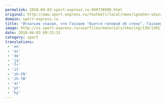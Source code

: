 ```yaml
---
permalink: 2018-04-03-sport-express.ru-949739508.html
original: http://www.sport-express.ru/football/local/news/ignatev-skazal-chto-gazzaev-betsya-golovoy-ob-stenu-gazzaev-predlozhil-bit-golovoy-ob-stenu-drugih-1391775/
domain: sport-express.ru
title: 'Игнатьев сказал, что Газзаев "бьется головой об стену". Газзаев предложил бить головой об стену других'
image: http://ss.sport-express.ru/userfiles/materials/sharing/139/1391775.jpg
date: 2018-04-03 09:33:31
category: sport
translations: 
 - 'en'
 - 'es'
 - 'de'
 - 'ja'
 - 'fr'
 - 'it'
 - 'zh-CN'
 - 'zh-TW'
 - 'ar'
 - 'pt'
 - 'hy'
---
```


